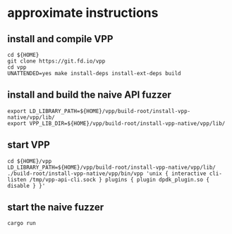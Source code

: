 # approximate instructions

## install and compile VPP

```
cd ${HOME}
git clone https://git.fd.io/vpp
cd vpp
UNATTENDED=yes make install-deps install-ext-deps build
```

## install and build the naive API fuzzer

```
export LD_LIBRARY_PATH=${HOME}/vpp/build-root/install-vpp-native/vpp/lib/
export VPP_LIB_DIR=${HOME}/vpp/build-root/install-vpp-native/vpp/lib/
```

## start VPP

```
cd ${HOME}/vpp
LD_LIBRARY_PATH=${HOME}/vpp/build-root/install-vpp-native/vpp/lib/ ./build-root/install-vpp-native/vpp/bin/vpp 'unix { interactive cli-listen /tmp/vpp-api-cli.sock } plugins { plugin dpdk_plugin.so { disable } }'
```

## start the naive fuzzer

```
cargo run
```

